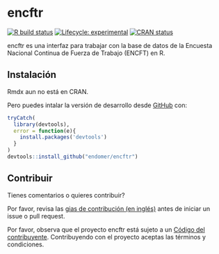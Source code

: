 
<!-- README.md is generated from README.Rmd. Please edit that file -->

# encftr

<!-- badges: start -->

[![R build
status](https://github.com/drdsdaniel/encftr/workflows/R-CMD-check/badge.svg)](https://github.com/drdsdaniel/encftr/actions)
[![Lifecycle:
experimental](https://img.shields.io/badge/lifecycle-experimental-orange.svg)](https://www.tidyverse.org/lifecycle/#experimental)
[![CRAN
status](https://www.r-pkg.org/badges/version/encftr)](https://CRAN.R-project.org/package=encftr)
<!-- badges: end -->

encftr es una interfaz para trabajar con la base de datos de la Encuesta
Nacional Continua de Fuerza de Trabajo (ENCFT) en R.

## Instalación

Rmdx aun no está en CRAN.

<!-- You can install the released version of encftr from [CRAN](https://CRAN.R-project.org) with: -->

<!-- ``` r -->

<!-- install.packages("encftr") -->

<!-- ``` -->

Pero puedes intalar la versión de desarrollo desde
[GitHub](https://github.com/) con:

``` r
tryCatch(
  library(devtools),
  error = function(e){
    install.packages('devtools')
  }
)
devtools::install_github("endomer/encftr")
```

## Contribuir

Tienes comentarios o quieres contribuir?

Por favor, revisa las [gias de contribución (en
inglés)](https://endomer.github.io/encftr/CONTRIBUTING.html) antes de
iniciar un issue o pull request.

Por favor, observa que el proyecto encftr está sujeto a un [Código del
contribuyente](https://contributor-covenant.org/es/version/2/0/CODE_OF_CONDUCT.html).
Contribuyendo con el proyecto aceptas las términos y condiciones.
